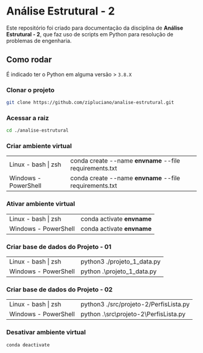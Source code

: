 # Análise Estrutural - 2

Este repositório foi criado para documentação da disciplina de **Análise
Estrutural - 2**, que faz uso de scripts em Python para resolução de problemas
de engenharia.

## Como rodar

É indicado ter o Python em alguma versão > `3.8.X`

### Clonar o projeto

```sh
git clone https://github.com/zipluciano/analise-estrutural.git
```

### Acessar a raiz

```sh
cd ./analise-estrutural
```

### Criar ambiente virtual

<table>
  <tr>
    <td>
      Linux - bash | zsh
    </td>
    <td>
      conda create --name <strong>envname</strong> --file requirements.txt
    </td>
  </tr>
  <tr>
    <td>
      Windows - PowerShell
    </td>
    <td>
      conda create --name <strong>envname</strong> --file requirements.txt
    </td>
  </tr>
</table>

### Ativar ambiente virtual

<table>
  <tr>
    <td>
      Linux - bash | zsh
    </td>
    <td>
      conda activate <strong>envname</strong>
    </td>
  </tr>
  <tr>
    <td>
      Windows - PowerShell
    </td>
    <td>
      conda activate <strong>envname</strong>
    </td>
  </tr>
</table>

### Criar base de dados do Projeto - 01

<table>
  <tr>
    <td>
      Linux - bash | zsh
    </td>
    <td>
      python3 ./projeto_1_data.py
    </td>
  </tr>
  <tr>
    <td>
      Windows - PowerShell
    </td>
    <td>
      python .\projeto_1_data.py
    </td>
  </tr>
</table>

### Criar base de dados do Projeto - 02

<table>
  <tr>
    <td>
      Linux - bash | zsh
    </td>
    <td>
      python3 ./src/projeto-2/PerfisLista.py
    </td>
  </tr>
  <tr>
    <td>
      Windows - PowerShell
    </td>
    <td>
      python .\src\projeto-2\PerfisLista.py
    </td>
  </tr>
</table>

### Desativar ambiente virtual

```sh
conda deactivate
```
